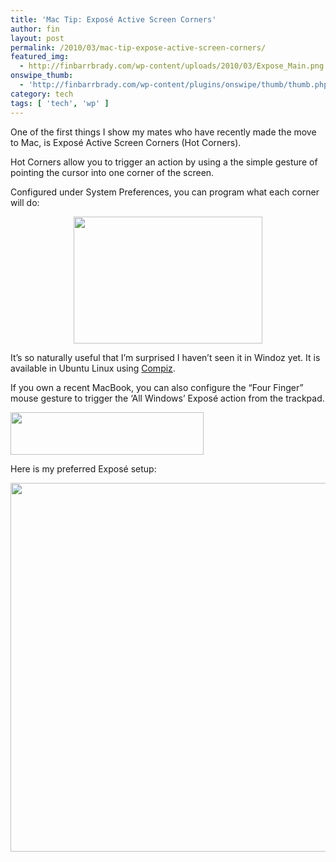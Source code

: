 ```yaml
---
title: 'Mac Tip: Exposé Active Screen Corners'
author: fin
layout: post
permalink: /2010/03/mac-tip-expose-active-screen-corners/
featured_img:
  - http://finbarrbrady.com/wp-content/uploads/2010/03/Expose_Main.png
onswipe_thumb:
  - 'http://finbarrbrady.com/wp-content/plugins/onswipe/thumb/thumb.php?src=http://finbarrbrady.com/wp-content/uploads/2010/03/Expose_Main.png&amp;w=600&amp;h=800&amp;zc=1&amp;q=75&amp;f=0'
category: tech
tags: [ 'tech', 'wp' ]
---
```

One of the first things I show my mates who have recently made the move to Mac, is Exposé Active Screen Corners (Hot Corners).<!--more-->

Hot Corners allow you to trigger an action by using a the simple gesture of pointing the cursor into one corner of the screen.

Configured under System Preferences, you can program what each corner will do:

<p style="text-align: center;">
  <img class="aligncenter size-full wp-image-92" title="Expose" src="http://finbarrbrady.com/wp-content/uploads/2010/03/Screen-shot-2010-03-21-at-17.39.21.png" alt="" width="302" height="203" />
</p>

<p style="text-align: center;">
  <p style="text-align: left;">
    It&#8217;s so naturally useful that I&#8217;m surprised I haven&#8217;t seen it in Windoz yet. It is available in Ubuntu Linux using <a title="Expose in Ubuntu" href="http://sunnybiologia.blogspot.com/2009/09/expose-in-ubuntu-910-with-compiz.html">Compiz</a>.
  </p>

  <p style="text-align: left;">
    If you own a recent MacBook, you can also configure the &#8220;Four Finger&#8221; mouse gesture to trigger the &#8216;All Windows&#8217; Exposé action from the trackpad.
  </p>

  <p style="text-align: left;">
    <a href="http://finbarrbrady.com/wp-content/uploads/2010/03/Screen-shot-2010-03-21-at-17.48.49.png"><img class="aligncenter size-full wp-image-96" title="Trackpad Expose" src="http://finbarrbrady.com/wp-content/uploads/2010/03/Screen-shot-2010-03-21-at-17.48.49.png" alt="" width="309" height="68" /></a>
  </p>

  <p style="text-align: left;">
    Here is my preferred Exposé setup:
  </p>

  <p style="text-align: center;">
    <img class="aligncenter size-full wp-image-94" title="My Expose" src="http://finbarrbrady.com/wp-content/uploads/2010/03/Screen-shot-2010-03-21-at-17.39.44.png" alt="" width="598" height="590" />
  </p>
